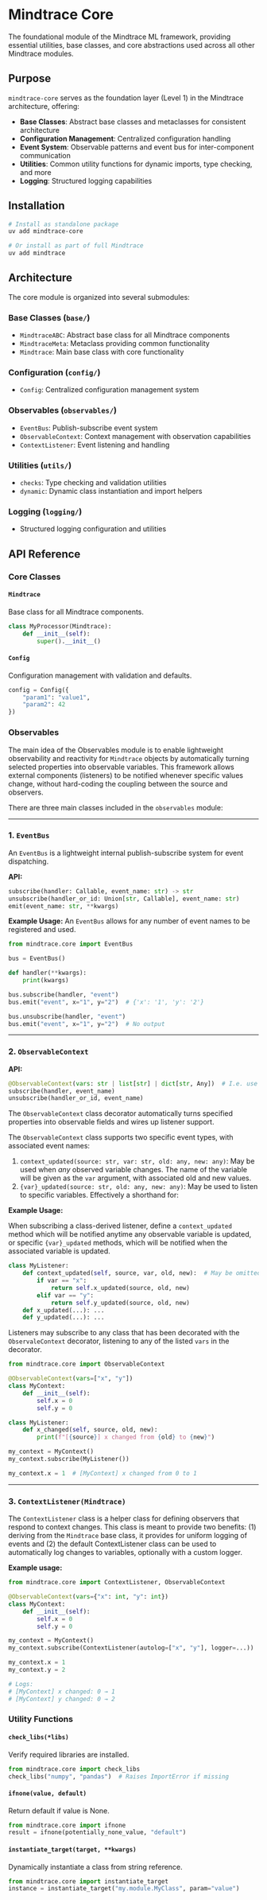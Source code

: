 # Mindtrace Core

The foundational module of the Mindtrace ML framework, providing essential utilities, base classes, and core abstractions used across all other Mindtrace modules.

## Purpose

`mindtrace-core` serves as the foundation layer (Level 1) in the Mindtrace architecture, offering:

- **Base Classes**: Abstract base classes and metaclasses for consistent architecture
- **Configuration Management**: Centralized configuration handling
- **Event System**: Observable patterns and event bus for inter-component communication
- **Utilities**: Common utility functions for dynamic imports, type checking, and more
- **Logging**: Structured logging capabilities

## Installation

```bash
# Install as standalone package
uv add mindtrace-core

# Or install as part of full Mindtrace
uv add mindtrace
```

## Architecture

The core module is organized into several submodules:

### Base Classes (`base/`)
- `MindtraceABC`: Abstract base class for all Mindtrace components
- `MindtraceMeta`: Metaclass providing common functionality
- `Mindtrace`: Main base class with core functionality

### Configuration (`config/`)
- `Config`: Centralized configuration management system

### Observables (`observables/`)
- `EventBus`: Publish-subscribe event system
- `ObservableContext`: Context management with observation capabilities
- `ContextListener`: Event listening and handling

### Utilities (`utils/`)
- `checks`: Type checking and validation utilities
- `dynamic`: Dynamic class instantiation and import helpers

### Logging (`logging/`)
- Structured logging configuration and utilities

## API Reference

### Core Classes

#### `Mindtrace`
Base class for all Mindtrace components.

```python
class MyProcessor(Mindtrace):
    def __init__(self):
        super().__init__()
```

#### `Config`
Configuration management with validation and defaults.

```python
config = Config({
    "param1": "value1",
    "param2": 42
})
```

### Observables

The main idea of the Observables module is to enable lightweight observability and reactivity for `Mindtrace` objects by automatically turning selected properties into observable variables. This framework allows external components (listeners) to be notified whenever specific values change, without hard-coding the coupling between the source and observers.

There are three main classes included in the `observables` module:

---

### 1. `EventBus`

An `EventBus` is a lightweight internal publish-subscribe system for event dispatching. 

**API:**
```python
subscribe(handler: Callable, event_name: str) -> str
unsubscribe(handler_or_id: Union[str, Callable], event_name: str)
emit(event_name: str, **kwargs)
```

**Example Usage:**
An `EventBus` allows for any number of event names to be registered and used.

```python
from mindtrace.core import EventBus

bus = EventBus()    

def handler(**kwargs):
    print(kwargs)

bus.subscribe(handler, "event")
bus.emit("event", x="1", y="2")  # {'x': '1', 'y': '2'}

bus.unsubscribe(handler, "event")
bus.emit("event", x="1", y="2")  # No output
```

---

### 2. `ObservableContext`

**API:**

```python
@ObservableContext(vars: str | list[str] | dict[str, Any])  # I.e. use as a class decorator, which adds the following two methods on the wrapped class:
subscribe(handler, event_name)
unsubscribe(handler_or_id, event_name)
```

The `ObservableContext` class decorator automatically turns specified properties into observable fields and wires up listener support.

The `ObservableContext` class supports two specific event types, with associated event names:

1. `context_updated(source: str, var: str, old: any, new: any)`: May be used when _any_ observed variable changes. The name of the variable will be given as the `var` argument, with associated old and new values.
2. `{var}_updated(source: str, old: any, new: any)`: May be used to listen to specific variables. Effectively a shorthand for:

**Example Usage:**

When subscribing a class-derived listener, define a `context_updated` method which will be notified anytime any observable variable is updated, or specific `{var}_updated` methods, which will be notified when the associated variable is updated.

```python
class MyListener:
    def context_updated(self, source, var, old, new):  # May be omitted, `{var}_updated` methods will be called automatically
        if var == "x":
            return self.x_updated(source, old, new)
        elif var == "y":
            return self.y_updated(source, old, new)
    def x_updated(...): ...
    def y_updated(...): ...
```

Listeners may subscribe to any class that has been decorated with the `ObservaleContext` decorator, listening to any of the listed `vars` in the decorator.

```python
from mindtrace.core import ObservableContext

@ObservableContext(vars=["x", "y"])
class MyContext:
    def __init__(self):
        self.x = 0
        self.y = 0

class MyListener:
    def x_changed(self, source, old, new):
        print(f"[{source}] x changed from {old} to {new}")

my_context = MyContext()
my_context.subscribe(MyListener())

my_context.x = 1  # [MyContext] x changed from 0 to 1
```

---

### 3. `ContextListener(Mindtrace)`

The `ContextListener` class is a helper class for defining observers that respond to context changes. This class is meant to provide two benefits: (1) deriving from the `Mindtrace` base class, it provides for uniform logging of events and (2) the default ContextListener class can be used to automatically log changes to variables, optionally with a custom logger.

**Example usage:**
```python
from mindtrace.core import ContextListener, ObservableContext

@ObservableContext(vars={"x": int, "y": int})
class MyContext:
    def __init__(self):
        self.x = 0
        self.y = 0

my_context = MyContext()
my_context.subscribe(ContextListener(autolog=["x", "y"], logger=...))  # May provide custom logger if desired

my_context.x = 1
my_context.y = 2

# Logs:
# [MyContext] x changed: 0 → 1
# [MyContext] y changed: 0 → 2  
```

### Utility Functions

#### `check_libs(*libs)`
Verify required libraries are installed.

```python
from mindtrace.core import check_libs
check_libs("numpy", "pandas")  # Raises ImportError if missing
```

#### `ifnone(value, default)`
Return default if value is None.

```python
from mindtrace.core import ifnone
result = ifnone(potentially_none_value, "default")
```

#### `instantiate_target(target, **kwargs)`
Dynamically instantiate a class from string reference.

```python
from mindtrace.core import instantiate_target
instance = instantiate_target("my.module.MyClass", param="value")
```

